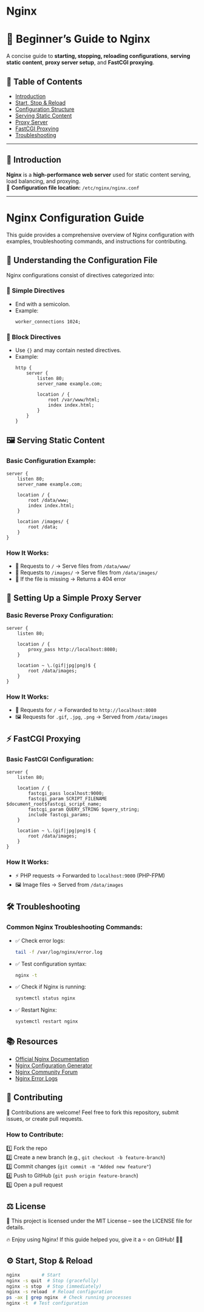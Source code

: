 # Nginx
# 🚀 Beginner’s Guide to Nginx  

A concise guide to **starting, stopping, reloading configurations**, **serving static content**, **proxy server setup**, and **FastCGI proxying**.  

## 📖 Table of Contents  
- [Introduction](#introduction)  
- [Start, Stop & Reload](#start-stop--reload)  
- [Configuration Structure](#configuration-structure)  
- [Serving Static Content](#serving-static-content)  
- [Proxy Server](#proxy-server)  
- [FastCGI Proxying](#fastcgi-proxying)  
- [Troubleshooting](#troubleshooting)  

---

## 📌 Introduction  

**Nginx** is a **high-performance web server** used for static content serving, load balancing, and proxying.  
📍 **Configuration file location:** `/etc/nginx/nginx.conf`  

---


# Nginx Configuration Guide

This guide provides a comprehensive overview of Nginx configuration with examples, troubleshooting commands, and instructions for contributing.

## 🔧 Understanding the Configuration File

Nginx configurations consist of directives categorized into:

### 📌 Simple Directives
- End with a semicolon.
- Example:
  ```nginx
  worker_connections 1024;
  ```

### 📌 Block Directives
- Use `{}` and may contain nested directives.
- Example:
  ```nginx
  http {
      server {
          listen 80;
          server_name example.com;

          location / {
              root /var/www/html;
              index index.html;
          }
      }
  }
  ```

## 🖼️ Serving Static Content

### Basic Configuration Example:
```nginx
server {
    listen 80;
    server_name example.com;

    location / {
        root /data/www;
        index index.html;
    }

    location /images/ {
        root /data;
    }
}
```

### How It Works:
- 📌 Requests to `/` → Serve files from `/data/www/`
- 📌 Requests to `/images/` → Serve files from `/data/images/`
- 📌 If the file is missing → Returns a 404 error

## 🔄 Setting Up a Simple Proxy Server

### Basic Reverse Proxy Configuration:
```nginx
server {
    listen 80;

    location / {
        proxy_pass http://localhost:8080;
    }

    location ~ \.(gif|jpg|png)$ {
        root /data/images;
    }
}
```

### How It Works:
- 🔄 Requests for `/` → Forwarded to `http://localhost:8080`
- 🖼️ Requests for `.gif`, `.jpg`, `.png` → Served from `/data/images`

## ⚡ FastCGI Proxying

### Basic FastCGI Configuration:
```nginx
server {
    listen 80;

    location / {
        fastcgi_pass localhost:9000;
        fastcgi_param SCRIPT_FILENAME $document_root$fastcgi_script_name;
        fastcgi_param QUERY_STRING $query_string;
        include fastcgi_params;
    }

    location ~ \.(gif|jpg|png)$ {
        root /data/images;
    }
}
```

### How It Works:
- ⚡ PHP requests → Forwarded to `localhost:9000` (PHP-FPM)
- 🖼️ Image files → Served from `/data/images`

## 🛠️ Troubleshooting

### Common Nginx Troubleshooting Commands:
- ✅ Check error logs:
  ```bash
  tail -f /var/log/nginx/error.log
  ```
- ✅ Test configuration syntax:
  ```bash
  nginx -t
  ```
- ✅ Check if Nginx is running:
  ```bash
  systemctl status nginx
  ```
- ✅ Restart Nginx:
  ```bash
  systemctl restart nginx
  ```

## 📚 Resources

- [Official Nginx Documentation](https://nginx.org/en/docs/)
- [Nginx Configuration Generator](https://nginxconfig.io/)
- [Nginx Community Forum](https://forum.nginx.org/)
- [Nginx Error Logs](https://nginx.org/en/docs/)

## 🤝 Contributing

🚀 Contributions are welcome! Feel free to fork this repository, submit issues, or create pull requests.

### How to Contribute:
1️⃣ Fork the repo  
2️⃣ Create a new branch (e.g., `git checkout -b feature-branch`)  
3️⃣ Commit changes (`git commit -m "Added new feature"`)  
4️⃣ Push to GitHub (`git push origin feature-branch`)  
5️⃣ Open a pull request

## ⚖️ License

📜 This project is licensed under the MIT License – see the LICENSE file for details.

🔥 Enjoy using Nginx! If this guide helped you, give it a ⭐ on GitHub! 🚀✨


## ⚙️ Start, Stop & Reload  

```sh
nginx        # Start  
nginx -s quit  # Stop (gracefully)  
nginx -s stop  # Stop (immediately)  
nginx -s reload  # Reload configuration  
ps -ax | grep nginx  # Check running processes  
nginx -t  # Test configuration


